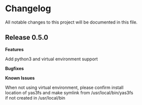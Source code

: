 # Changelog

All notable changes to this project will be documented in this file.

## Release 0.5.0

**Features**

Add python3 and virtual environment support

**Bugfixes**

**Known Issues**

When not using virtual environment, please confirm install  
location of yas3fs and make symlink from /usr/local/bin/yas3fs  
if not created in /usr/local/bin

